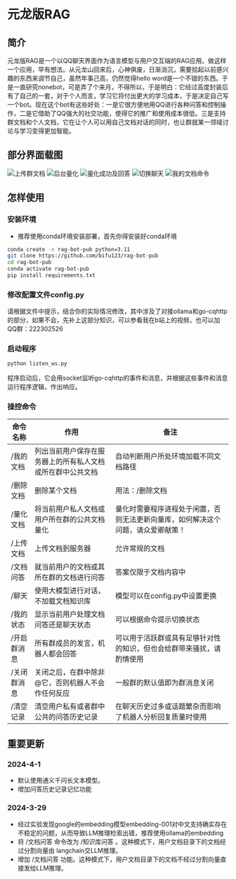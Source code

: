# 元龙版RAG
## 简介
元龙版RAG是一个以QQ聊天界面作为语言模型与用户交互端的RAG应用。做这样一个应用，早有想法。从元龙山回来后，心神俱废，日渐消沉，需要拾起以前感兴趣的东西来调节自己，虽然年事己高，仍然觉得hello word是一个不错的东西。于是一直研究nonebot，可是弄了个来月，不得所以，于是明白：它经过高度封装后有了自己的一套，对于个人而言，学习它将付出更大的学习成本，于是决定自己写一个bot。现在这个bot有这些好处：一是它很方便地用QQ进行各种问答和控制操作，二是它借助了QQ强大的社交功能，使得它的推广和使用成本很低。三是支持群文档和个人文档，它在让个人可以用自己文档对话的同时，也让群就某一领域讨论与学习变得更加智能。
## 部分界面载图
![上传群文档](images/上传群文档.png)
![后台量化](images/后台量化.png)
![量化成功及回答](images/量化成功及回答.png)
![切换聊天](images/切换聊天.png)
![我的文档命令](images/我的文档命令.png)
## 怎样使用
### 安装环境
- 推荐使用conda环境安装部署，首先你得安装好conda环境
```bash
conda create -n rag-bot-pub python=3.11
git clone https://github.com/bifu123/rag-bot-pub
cd rag-bot-pub
conda activate rag-bot-pub
pip install requirements.txt
```
### 修改配置文件config.py
请根据文件中提示，结合你的实际情况修改，其中涉及了对接ollama和go-cqhttp的部分，如果不会，先补上这部分知识，可以参看我在b站上的视频，也可以加QQ群：222302526 

### 启动程序
```bash
python listen_ws.py
```
程序启动后，它会用socket监听go-cqhttp的事件和消息，并根据这些事件和消息运行程序逻辑，作出响应。

### 操控命令
| 命令名称   | 作用                                       | 备注                                                 |
|------------|--------------------------------------------|------------------------------------------------------|
| /我的文档   | 列出当前用户保存在服务器上的所有私人文档或所在群中公共文档 | 自动判断用户所处环境加载不同文档路径               |
| /删除文档   | 删除某个文档                                 | 用法：/删除文档|要删除的文档完整路径                     |
| /量化文档   | 将当前用户私人文档或用户所在群的公共文档量化 | 量化时需要程序进程处于闲置，否则无法更新向量库，如何解决这个问题，请众爱卿献策！ |
| /上传文档   | 上传文档到服务器                             | 允许常规的文档                                       |
| /文档问答   | 就当前用户的文档或其所在群的文档进行问答     | 答案仅限于文档内容中                                 |
| /聊天      | 使用大模型进行对话，不加载文档知识库        | 模型可以在config.py中设置更换                         |
| /我的状态   | 显示当前用户处理文档问答还是聊天状态         | 可以根据命令提示切换状态                             |
| /开启群消息 | 所有群成员的发言，机器人都会回答            | 可以用于活跃群或具有足够针对性的知识，但也会给群带来骚扰，请酌情使用 |
| /关闭群消息 | 关闭之后，在群中除非@它，否则机器人不会作任何反应 | 一般群的默认值即为群消息关闭                         |
| /清空记录 | 清空用户私有或者群中公共的问答历史记录 | 在聊天历史过多或话题繁杂而影响了机器人分析回复质量时使用                         |
 
 ## 重要更新
  ### 2024-4-1
 - 默认使用通义千问长文本模型。
 - 增加问答历史记录记忆功能

 ### 2024-3-29 
 - 经过实验发现google的embedding模型embedding-001对中文支持确实存在不稳定的问题，从而导致LLM推理检索出错，推荐使用ollama的embedding
 - 将 /文档问答 命令改为 /知识库问答 。这种模式下，用户文档目录下的文档经过分割向量由 langchain交LLM推理。
 - 增加 /文档问答 功能。这种模式下，用户文档目录下的文档不经过分割向量直接发给LLM推理。
